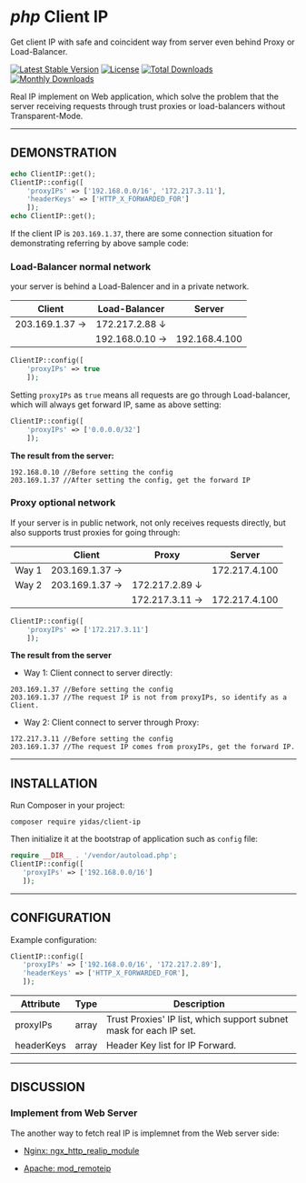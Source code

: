 *php* Client IP
===============

Get client IP with safe and coincident way from server even behind Proxy or Load-Balancer.

[![Latest Stable Version](https://poser.pugx.org/yidas/client-ip/v/stable?format=flat-square)](https://packagist.org/packages/yidas/client-ip)
[![License](https://poser.pugx.org/yidas/client-ip/license?format=flat-square)](https://packagist.org/packages/yidas/client-ip)
[![Total Downloads](https://poser.pugx.org/yidas/client-ip/downloads?format=flat-square)](https://packagist.org/packages/yidas/client-ip)
[![Monthly Downloads](https://poser.pugx.org/yidas/client-ip/d/monthly?format=flat-square)](https://packagist.org/packages/yidas/client-ip)

Real IP implement on Web application, which solve the problem that the server receiving requests through trust proxies or load-balancers without Transparent-Mode.

---

DEMONSTRATION
-------------

```php
echo ClientIP::get();
ClientIP::config([
    'proxyIPs' => ['192.168.0.0/16', '172.217.3.11'],
    'headerKeys' => ['HTTP_X_FORWARDED_FOR']
    ]);
echo ClientIP::get();
```

If the client IP is `203.169.1.37`, there are some connection situation for demonstrating referring by above sample code:

### Load-Balancer normal network

your server is behind a Load-Balencer and in a private network.

| Client         | Load-Balancer  | Server        |
|:--------------:|:--------------:|:-------------:|
| 203.169.1.37 → | 172.217.2.88 ↓ |               |
|                | 192.168.0.10 → | 192.168.4.100 |

```php
ClientIP::config([
    'proxyIPs' => true
    ]);
```

Setting `proxyIPs` as `true` means all requests are go through Load-balancer, which will always get forward IP, same as above setting:

```php
ClientIP::config([
    'proxyIPs' => ['0.0.0.0/32']
    ]);
```

**The result from the server:**

```
192.168.0.10 //Before setting the config
203.169.1.37 //After setting the config, get the forward IP
```

### Proxy optional network

If your server is in public network, not only receives requests directly, but also supports trust proxies for going through:

|     | Client         | Proxy          | Server        |
|:---:|:--------------:|:--------------:|:-------------:|
|Way 1| 203.169.1.37 → |                | 172.217.4.100 |
|Way 2| 203.169.1.37 → | 172.217.2.89 ↓ |               |
|     |                | 172.217.3.11 → | 172.217.4.100 |

```php
ClientIP::config([
    'proxyIPs' => ['172.217.3.11']
    ]);
```

**The result from the server**

- Way 1: Client connect to server directly:

```
203.169.1.37 //Before setting the config
203.169.1.37 //The request IP is not from proxyIPs, so identify as a Client.
```

- Way 2: Client connect to server through Proxy:

```
172.217.3.11 //Before setting the config
203.169.1.37 //The request IP comes from proxyIPs, get the forward IP.
```


---

INSTALLATION
------------

Run Composer in your project:

    composer require yidas/client-ip
    
Then initialize it at the bootstrap of application such as `config` file:

```php
require __DIR__ . '/vendor/autoload.php';
ClientIP::config([
   'proxyIPs' => ['192.168.0.0/16']
   ]);
```

---

CONFIGURATION
-------------

Example configuration:

```php
ClientIP::config([
   'proxyIPs' => ['192.168.0.0/16', '172.217.2.89'],
   'headerKeys' => ['HTTP_X_FORWARDED_FOR'],
   ]);
```

| Attribute | Type  | Description |
|-----------|-------|-------------|
|proxyIPs   |array  |Trust Proxies' IP list, which support subnet mask for each IP set.|
|headerKeys |array  |Header Key list for IP Forward.|

---

DISCUSSION
----------

### Implement from Web Server

The another way to fetch real IP is implemnet from the Web server side:

- [Nginx: ngx_http_realip_module](http://nginx.org/en/docs/http/ngx_http_realip_module.html)

- [Apache: mod_remoteip](https://httpd.apache.org/docs/trunk/mod/mod_remoteip.html)







